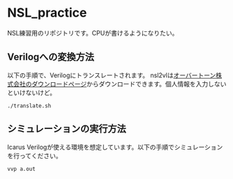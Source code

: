 # NSL_practice

NSL練習用のリポジトリです。CPUが書けるようになりたい。

## Verilogへの変換方法

以下の手順で、Verilogにトランスレートされます。
nsl2vlは[オーバートーン株式会社のダウンロードページ](http://www.overtone.co.jp/support/downloads/)からダウンロードできます。個人情報を入力しないといけないけど。

```
./translate.sh
```

## シミュレーションの実行方法

Icarus Verilogが使える環境を想定しています。以下の手順でシミュレーションを行ってください。

```
vvp a.out
```
